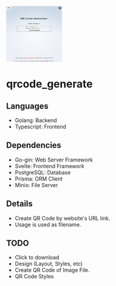 

<img src="sample.png" width="150" height="150"/>

# qrcode_generate

## Languages

- Golang: Backend
- Typescript: Frontend

## Dependencies

- Go-gin: Web Server Framework
- Svelte: Frontend Framework
- PostgreSQL: Database
- Prisma: ORM Client
- Minio: File Server

## Details

- Create QR Code by website's URL link.
- Usage is used as filename.

## TODO

- Click to download
- Design (Layout, Styles, etc)
- Create QR Code of Image File.
- QR Code Styles
